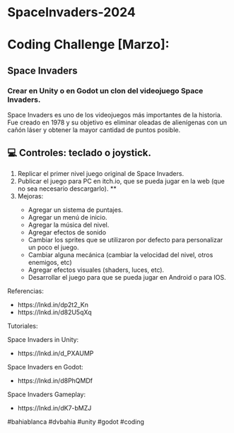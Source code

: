 # SpaceInvaders-2024 
<h1>Coding Challenge [Marzo]:</h1> <h2>Space Invaders</h2>
<h3>Crear en Unity o en Godot un clon del videojuego Space Invaders.</h3>

<p>Space Invaders es uno de los videojuegos más importantes de la historia. Fue creado en 1978 y su objetivo es eliminar oleadas de alienígenas con un cañón láser y obtener la mayor cantidad de puntos posible.</p>

<h2>💻 Controles: teclado o joystick.</h2>
<ol>
  <li>Replicar el primer nivel juego original de Space Invaders.</li>
  <li>Publicar el juego para PC en itch.io, que se pueda jugar en la web (que no sea necesario descargarlo). **</li>
  <li>Mejoras:</li>
  <ul>
    <li>Agregar un sistema de puntajes.</li>
    <li>Agregar un menú de inicio.</li>
    <li>Agregar la música del nivel.</li>
    <li>Agregar efectos de sonido</li>
    <li>Cambiar los sprites que se utilizaron por defecto para personalizar un poco el juego.</li>
    <li>Cambiar alguna mecánica (cambiar la velocidad del nivel, otros enemigos, etc)</li>
    <li>Agregar efectos visuales (shaders, luces, etc).</li>
    <li>Desarrollar el juego para que se pueda jugar en Android o para IOS.</li>
  </ul>
</ol>

<p>Referencias:</p>
<ul>
  <li>
    <a>https://lnkd.in/dp2t2_Kn</a>
  </li>
  <li>
    <a>https://lnkd.in/d82U5qXq</a>
  </li>
</ul>

<p>Tutoriales:</p>
<p>Space Invaders in Unity:</p>
<ul>
  <li>
    <a>https://lnkd.in/d_PXAUMP</a>
  </li>
</ul>

<p>Space Invaders en Godot:</p>
<ul>
  <li>
    <a>https://lnkd.in/d8PhQMDf</a>
  </li>
</ul>

<p>Space Invaders Gameplay:</p>
<ul>
  <li>
    <a>https://lnkd.in/dK7-bMZJ</a>
  </li>
</ul>

<p>#bahiablanca #dvbahia #unity #godot #coding</p>
